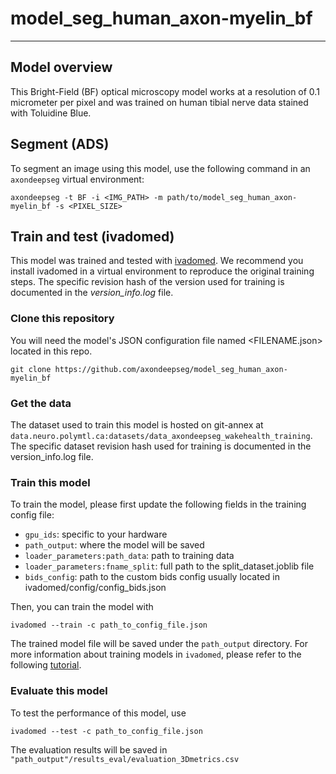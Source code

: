 # model_seg_human_axon-myelin_bf
---
## Model overview

This Bright-Field (BF) optical microscopy model works at a resolution of 0.1 micrometer per pixel and was trained on human tibial nerve data stained with Toluidine Blue.

## Segment (ADS)
To segment an image using this model, use the following command in an `axondeepseg` virtual environment:
```
axondeepseg -t BF -i <IMG_PATH> -m path/to/model_seg_human_axon-myelin_bf -s <PIXEL_SIZE>
```

## Train and test (ivadomed)
This model was trained and tested with [ivadomed](https://ivadomed.org/). We recommend you install ivadomed in a virtual environment to reproduce the original training steps. The specific revision hash of the version used for training is documented in the _version_info.log_ file.

### Clone this repository
You will need the model's JSON configuration file named <FILENAME.json> located in this repo.
```
git clone https://github.com/axondeepseg/model_seg_human_axon-myelin_bf
```

### Get the data
The dataset used to train this model is hosted on git-annex at `data.neuro.polymtl.ca:datasets/data_axondeepseg_wakehealth_training`.
The specific dataset revision hash used for training is documented in the version_info.log file.

### Train this model
To train the model, please first update the following fields in the training config file:
- `gpu_ids`: specific to your hardware
- `path_output`: where the model will be saved
- `loader_parameters:path_data`: path to training data
- `loader_parameters:fname_split`: full path to the split_dataset.joblib file
- `bids_config`: path to the custom bids config usually located in ivadomed/config/config_bids.json

Then, you can train the model with
```
ivadomed --train -c path_to_config_file.json
```
The trained model file will be saved under the `path_output` directory. For more information about training models in `ivadomed`, please refer to the following [tutorial](https://ivadomed.org/tutorials/two_class_microscopy_seg_2d_unet.html).

### Evaluate this model
To test the performance of this model, use
```
ivadomed --test -c path_to_config_file.json
```
The evaluation results will be saved in `"path_output"/results_eval/evaluation_3Dmetrics.csv`
